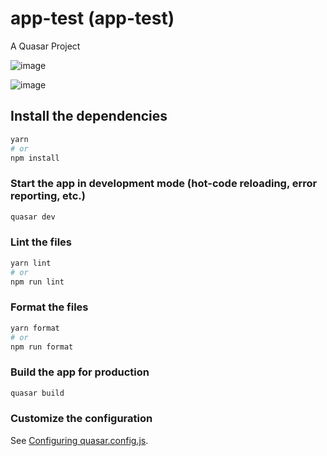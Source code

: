 # app-test (app-test)

A Quasar Project

![image](https://github.com/jinibi0110/hyperhire-vue-quasar-test/assets/87104703/f034d826-df71-43ae-8141-a812d004ae80)

![image](https://github.com/jinibi0110/hyperhire-vue-quasar-test/assets/87104703/3a07b874-8f2d-4336-b099-da3dc3a6669d)



## Install the dependencies
```bash
yarn
# or
npm install
```

### Start the app in development mode (hot-code reloading, error reporting, etc.)
```bash
quasar dev
```


### Lint the files
```bash
yarn lint
# or
npm run lint
```


### Format the files
```bash
yarn format
# or
npm run format
```



### Build the app for production
```bash
quasar build
```

### Customize the configuration
See [Configuring quasar.config.js](https://v2.quasar.dev/quasar-cli-vite/quasar-config-js).
